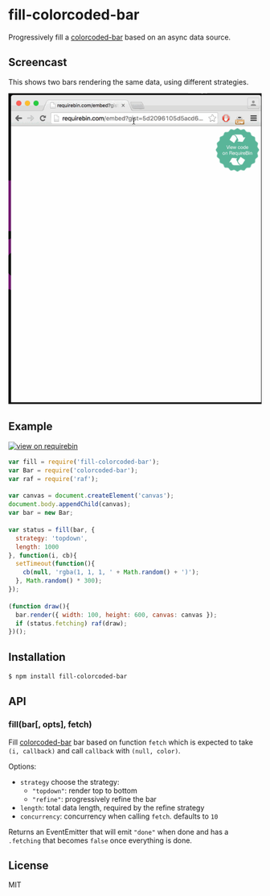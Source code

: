 
# fill-colorcoded-bar

  Progressively fill a [colorcoded-bar](https://npmjs.org/package/colorcoded-bar) based on an async data source.

## Screencast

  This shows two bars rendering the same data, using different strategies.

  ![animation](animation.gif)

## Example

  [![view on requirebin](http://requirebin.com/badge.png)](http://requirebin.com/?gist=5d2096105d5acd69325d)

```js
var fill = require('fill-colorcoded-bar');
var Bar = require('colorcoded-bar');
var raf = require('raf');

var canvas = document.createElement('canvas');
document.body.appendChild(canvas);
var bar = new Bar;

var status = fill(bar, {
  strategy: 'topdown',
  length: 1000
}, function(i, cb){
  setTimeout(function(){
    cb(null, 'rgba(1, 1, 1, ' + Math.random() + ')');
  }, Math.random() * 300);
});

(function draw(){
  bar.render({ width: 100, height: 600, canvas: canvas });
  if (status.fetching) raf(draw);
})();
```

## Installation

```bash
$ npm install fill-colorcoded-bar
```

## API

### fill(bar[, opts], fetch)

  Fill [colorcoded-bar](https://npmjs.org/package/colorcoded-bar) bar based on function `fetch` which is expected to take `(i, callback)` and call `callback` with `(null, color)`.

  Options:

  - `strategy` choose the strategy:
    - `"topdown"`: render top to bottom
    - `"refine"`: progressively refine the bar
  - `length`: total data length, required by the refine strategy
  - `concurrency`: concurrency when calling `fetch`. defaults to `10`

  Returns an EventEmitter that will emit `"done"` when done and has a `.fetching` that becomes `false` once everything is done.

## License

  MIT

